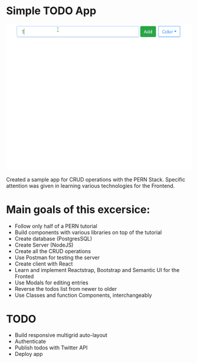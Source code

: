 # Simple TODO App
![](todogif.gif)

Created a sample app for CRUD operations with the PERN Stack. Specific attention was given in learning various technologies for the Frontend.
# Main goals of this excersice: 

- Follow only half of a PERN tutorial
- Build components with various libraries on top of the tutorial
- Create database (PostgresSQL)
- Create Server (NodeJS)
- Create all the CRUD operations
- Use Postman for testing the server
- Create client with React
- Learn and implement Reactstrap, Bootstrap and Semantic UI for the Fronted
- Use Modals for editing entries
- Reverse the todos list from newer to older
- Use Classes and function Components, interchangeably

# TODO
- Build responsive multigrid auto-layout 
- Authenticate
- Publish todos with Twitter API
- Deploy app 

